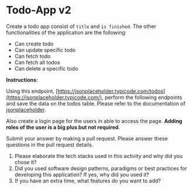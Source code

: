 
# Todo-App v2

Create a todo app consist of  `title` and  `is finished`. The other functionalities of the application are the following:

-   Can create todo 
-   Can update specific todo
-   Can fetch todo
-   Can fetch all todos
-   Can delete a specific todo

**Instructions:** 

Using this endpoint, [https://jsonplaceholder.typicode.com/todos](https://jsonplaceholder.typicode.com/), perform the following endpoints and save the data on the todos table.
Please refer to the documentation of [jsonplaceholder](https://jsonplaceholder.typicode.com/).

Also create a login page for the users in able to access the page.  **Adding roles of the user is a big plus but not required**.

Submit your answer by making a pull request. Please answer these questions in the pull request details.
1.  Please elaborate the tech stacks used in this activity and why did you chose it?
2.  Did you used software design patterns, paradigms or best practices for developing this application? If yes, why did you used it?
3.  If you have an extra time, what features do you want to add?
